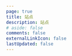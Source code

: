 ```yaml
---
page: true
title: 站点
description: 站点
# aside: false
comments: false
externalLinkIcon: false
lastUpdated: false
---
```

<script setup>
import Tab from '../.vitepress/theme/components/tab.vue'
</script>
<Tab/>

